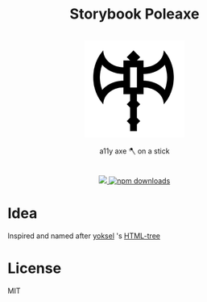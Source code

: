 <div align="center">
  <h1>Storybook Poleaxe</h1>
  <br/>
  <img src="https://raw.githubusercontent.com/theKashey/storybook-addon-poleaxe/main/assets/logo.png" alt="storybook a11y poleaxe" width="200" align="center">
  <br/>
  <br/>
   a11y axe 🪓 on a stick
  <br/> 
  <br/>
  <br/>

  <a href="https://www.npmjs.com/package/storybook-addon-poleaxe">
    <img src="https://img.shields.io/npm/v/storybook-addon-poleaxe.svg?style=flat-square" />
  </a>

  <a href="https://www.npmjs.com/package/storybook-addon-poleaxe">
   <img src="https://img.shields.io/npm/dm/storybook-addon-poleaxe.svg" alt="npm downloads">
  </a>
 <br/>
</div>

# Idea

Inspired and named after [yoksel](https://github.com/yoksel) 's [HTML-tree](https://github.com/yoksel/html-tree)

# License

MIT
